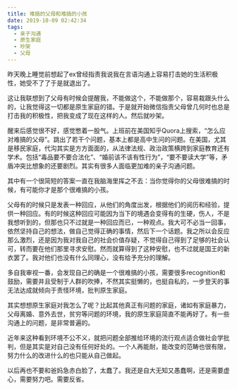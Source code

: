 ```yaml
---
title: 难搞的父母和难搞的小孩
date: 2019-10-09 02:42:34
tags:
  - 亲子沟通
  - 原生家庭
  - 吵架
  - 父母
---
```


昨天晚上睡觉前想起了ex曾经指责我说我在言语沟通上容易打击她的生活积极性，她受不了了于是就退出了。

<!--more-->

这让我联想到了父母有时候会提醒我，不能做这个，不能做那个，容易栽跟头什么的，让我觉得这一切都是原生家庭的错。于是就开始微信指责父母曾几何时也总是打击我的积极性，把我变成了现在这样的人。然后就吵架。

醒来后感觉很不好，感觉憋着一股气。上班前在美国知乎Quora上搜索，“怎么应对难搞的父母”。跳出了若干个问题，基本上都是高中生问的问题。在美国，尤其是移民家庭，代沟其实是方方面面的，从法律法规、政治政策横跨到家庭教育还有学术。包括“毒品要不要合法化”、“婚前该不该有性行为”，“要不要读大学”等，矛盾冲突比想象的还要剧烈。其实有很多人面临更加难的亲子沟通问题。

其中有一个很简短的答案一直在我脑海里挥之不去：当你觉得你的父母很难搞的时候，有可能你才是那个很难搞的小孩。

父母有的时候只是发表一种回应，从他们的角度出发，根据他们的阅历和经验，提供一种回应。有的时候这种回应可能因为当下的境遇会变得有的生硬，伤人，不是我想听到的，但那也只不过就是一种回应而已，一种观点。我大可不必当一回事，依然坚持自己的想法，做自己觉得正确的事情，然后下一个话题。我之所以会反应那么激烈，还是因为我对我自己的社会价值存疑，不觉得自己得到了足够的社会认可，转而要在他们那里寻求安慰。然而就算得到了这种安慰，也不过就是国王的新衣罢了。我对他们也没有什么同理心，没有给予充分的理解。

多自我审视一番，会发现自己的确是一个很难搞的小孩，需要很多recognition和鼓励，需要并且受制于人群的吹捧，不然其实挺懒的，也挺自私的，一步登天的事无法达成就倾向于责怪环境，批判原生家庭。

其实想想原生家庭对我怎么了呢？比起其他真正有问题的家庭，诸如有家庭暴力，父母离婚、意外去世，贫穷等问题的环境，我的原生家庭简直不能再好了。有一些沟通上的问题，是非常普遍的。

近年来这种看到环境不公不义，就把问题全部推给环境的流行观点适合做社会学批判，但是其实是对自己没有任何好处的。一个人再能耐，能改变的范畴也很有限，努力什么的改进什么的也只能从自己做起。

以后再也不要和爸妈急赤白脸了，太蠢了。我还是自大无知又愚蠢啊，还是需要虚心，需要努力吧。需要反省。
